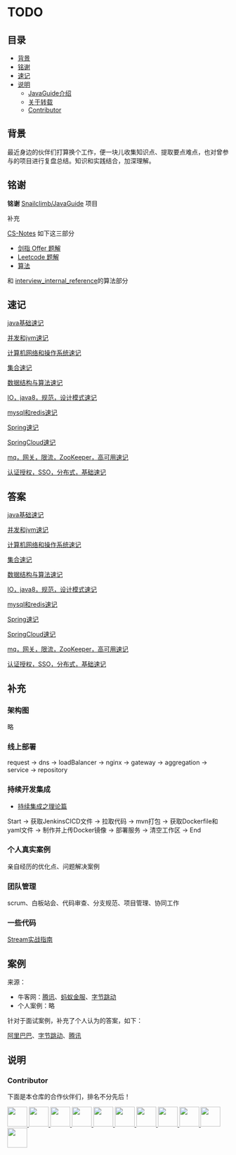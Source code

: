# TODO

## 目录

- [背景](#背景)
- [铭谢](#铭谢)
- [速记](#速记)
- [说明](#说明)
    - [JavaGuide介绍](#javaguide介绍)
    - [关于转载](#关于转载)
    - [Contributor](#Contributor)

## 背景

最近身边的伙伴们打算换个工作，便一块儿收集知识点、提取要点难点，也对曾参与的项目进行复盘总结。知识和实践结合，加深理解。

## 铭谢

**铭谢** [Snailclimb/JavaGuide](https://github.com/Snailclimb/JavaGuide) 项目

补充 

[CS-Notes](https://github.com/CyC2018/CS-Notes) 如下这三部分
- [剑指 Offer 题解](https://github.com/CyC2018/CS-Notes/blob/master/notes/%E5%89%91%E6%8C%87%20Offer%20%E9%A2%98%E8%A7%A3%20-%20%E7%9B%AE%E5%BD%95.md)
- [Leetcode 题解](https://github.com/CyC2018/CS-Notes/blob/master/notes/Leetcode%20%E9%A2%98%E8%A7%A3%20-%20%E7%9B%AE%E5%BD%95.md)
- [算法](https://github.com/CyC2018/CS-Notes/blob/master/notes/%E7%AE%97%E6%B3%95%20-%20%E7%9B%AE%E5%BD%95.md)


和 [interview_internal_reference](https://github.com/0voice/interview_internal_reference)的算法部分

## 速记

[java基础速记](./shorthand/java基础速记.md) 

[并发和jvm速记](./shorthand/并发和jvm速记.md) 

[计算机网络和操作系统速记](./shorthand/计算机网络和操作系统速记.md) 

[集合速记](./shorthand/集合速记.md) 

[数据结构与算法速记](./shorthand/数据结构与算法速记.md) 

[IO，java8，规范，设计模式速记](./shorthand/IO，java8，规范，设计模式速记.md) 

[mysql和redis速记](.shorthand/mysql%20和redis速记.md) 

[Spring速记](./shorthand/Spring速记.md) 

[SpringCloud速记](./shorthand/SpringCloud速记.md) 

[mq，网关，限流，ZooKeeper，高可用速记](./shorthand/mq，网关，限流，ZooKeeper，高可用速记.md) 

[认证授权，SSO，分布式，基础速记](./shorthand/认证授权，SSO，分布式，基础速记.md) 

## 答案

[java基础速记](./shortanswer/java基础速记.md) 

[并发和jvm速记](./shortanswer/并发和jvm速记.md) 

[计算机网络和操作系统速记](./shortanswer/计算机网络和操作系统速记.md) 

[集合速记](./shortanswer/集合速记.md) 

[数据结构与算法速记](./shortanswer/数据结构与算法速记.md) 

[IO，java8，规范，设计模式速记](./shortanswer/IO，java8，规范，设计模式速记.md) 

[mysql和redis速记](.shortanswer/mysql%20和redis速记.md) 

[Spring速记](./shortanswer/Spring速记.md) 

[SpringCloud速记](./shortanswer/SpringCloud速记.md) 

[mq，网关，限流，ZooKeeper，高可用速记](./shortanswer/mq，网关，限流，ZooKeeper，高可用速记.md) 

[认证授权，SSO，分布式，基础速记](./shortanswer/认证授权，SSO，分布式，基础速记.md) 

## 补充

### 架构图

略

### 线上部署

request -> dns -> loadBalancer -> nginx -> gateway -> aggregation -> service -> repository 

### 持续开发集成

- [持续集成之理论篇](https://zhuanlan.zhihu.com/p/57021068)

Start -> 获取JenkinsCICD文件 -> 拉取代码 -> mvn打包 -> 获取Dockerfile和yaml文件 -> 制作并上传Docker镜像 -> 部署服务 -> 清空工作区 -> End

### 个人真实案例

亲自经历的优化点、问题解决案例

### 团队管理

scrum、白板站会、代码审查、分支规范、项目管理、协同工作

### 一些代码

[Stream实战指南](./code/Stream实战指南.md)

## 案例

来源：

- 牛客网：[腾讯](https://www.nowcoder.com/discuss/tag/138?order=3&type=2&expTag=639&query=)、[蚂蚁金服](https://www.nowcoder.com/discuss/tag/931?order=3&type=2&expTag=0&query=)、[字节跳动](https://www.nowcoder.com/discuss/tag/665?order=3&type=2&expTag=639&query=)
- 个人案例：略

针对于面试案例，补充了个人认为的答案，如下：

[阿里巴巴](./cases/alibaba)、[字节跳动](./cases/bytedance)、[腾讯](./cases/tencent)

## 说明

### Contributor

下面是本仓库的合作伙伴们，排名不分先后！

<a href="https://github.com/15198184721">
    <img src="https://avatars2.githubusercontent.com/u/16460404?s=400&v=4" width="45px">
</a>
<a href="https://github.com/caphehuan">
    <img src="https://avatars2.githubusercontent.com/u/20556760?s=400&v=4" width="45px">
</a>
<a href="https://github.com/chenchenaixuexi">
    <img src="https://avatars3.githubusercontent.com/u/23670998?s=400&v=4" width="45px">
</a>
<a href="https://github.com/crazyJjHe">
    <img src="https://avatars1.githubusercontent.com/u/34497590?s=400&v=4" width="45px">
</a>
<a href="https://github.com/forewei">
    <img src="https://avatars1.githubusercontent.com/u/40056555?s=460&v=4" width="45px">
</a>
<a href="https://github.com/guliangbiezou">
    <img src="https://avatars2.githubusercontent.com/u/15935710?s=400&v=4" width="45px">
</a>
<a href="https://github.com/Huangqr">
    <img src="https://avatars0.githubusercontent.com/u/49232400?s=400&v=4" width="45px">
</a>
<a href="https://github.com/JiangHao-1">
    <img src="https://avatars1.githubusercontent.com/u/53067327?s=400&v=4" width="45px">
</a>
<a href="https://github.com/mosvon">
    <img src="https://avatars2.githubusercontent.com/u/61421610?s=400&v=4" width="45px">
</a>
<a href="https://github.com/tocatch">
    <img src="https://avatars1.githubusercontent.com/u/24827471?s=400&v=4" width="45px">
</a>
<a href="https://github.com/wuhedong">
    <img src="https://avatars3.githubusercontent.com/u/25856750?s=400&v=4" width="45px">
</a>